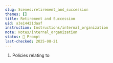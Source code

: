 ```yaml
---
slug: Scenes:retirement_and_succession
themes: []
title: Retirement and Succession
uid: a3e14421daaf
instruction: Instructions/internal_organization
note: Notes/internal_organization
status: 💬 Prompt
last-checked: 2025-08-21
---
```

1. Policies relating to
